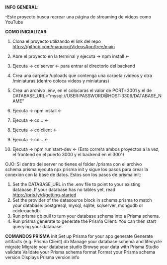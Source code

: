 **INFO GENERAL**:

-Este proyecto busca recrear una página de streaming de videos como YouTube


**COMO INICIALIZAR**:

01. Clona el proyecto utilizando el link del repo https://github.com/maquico/VideosApp/tree/main

02. Abre el proyecto en la terminal y ejecuta -> npm install <-

03. Ejecuta -> cd server <- para entrar al directorio del backend

04. Crea una carpeta /uploads que contenga una carpeta /videos y otra /miniaturas (dentro coloca videos y miniaturas)

05. Crea un archivo .env, en el colocaras el valor de PORT=3001 y el de DATABASE_URL="mysql://USER:PASSWORD@HOST:3306/DATABASE_NAME"

06. Ejecuta -> npm install <-

07. Ejecuta -> cd .. <-

08. Ejecuta -> cd client <-

09. Ejecuta -> cd .. <-

10. Ejecuta -> npm run start-dev <- (Esto correra ambos proyectos a la vez, el frontend en el puerto 3000 y el backend en el 3001)



OJO: Si dentro del server no tienes el folder /prisma con el archivo schema.prisma ejecuta npx prisma init y sigue los pasos para crear la conexión con la base de datos. Estos son los pasos de prisma init:

1. Set the DATABASE_URL in the .env file to point to your existing database. If your database has no tables yet, read https://pris.ly/d/getting-started
2. Set the provider of the datasource block in schema.prisma to match your database: postgresql, mysql, sqlite, sqlserver, mongodb or cockroachdb.
3. Run prisma db pull to turn your database schema into a Prisma schema.
4. Run prisma generate to generate the Prisma Client. You can then start querying your database.

   
**COMANDOS PRISMA**
   init   Set up Prisma for your app
        generate   Generate artifacts (e.g. Prisma Client)
              db   Manage your database schema and lifecycle
         migrate   Migrate your database
          studio   Browse your data with Prisma Studio
        validate   Validate your Prisma schema
          format   Format your Prisma schema
         version   Displays Prisma version info
